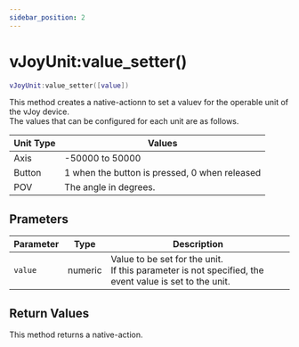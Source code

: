 ```yaml
---
sidebar_position: 2
---
```


# vJoyUnit:value_setter()
```lua
vJoyUnit:value_setter([value])
```
This method creates a native-actionn to set a valuev for the operable unit of the vJoy device.<br/>
The values that can be configured for each unit are as follows.

|Unit Type|Values|
|---------|------|
|Axis|-50000 to 50000
|Button|1 when the button is pressed, 0 when released
|POV|The angle in degrees.

## Prameters
|Parameter|Type|Description|
|-|-|-|
|`value`|numeric|Value to be set for the unit.<br/>If this parameter is not specified, the event value is set to the unit.

## Return Values
This method returns a native-action.